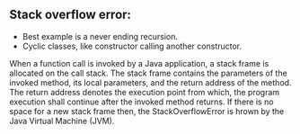 ## Stack overflow error: 
  - Best example is a never ending recursion.
  - Cyclic classes, like constructor calling another constructor.
  
   When a function call is invoked by a Java application, a stack frame is allocated on the call stack. 
   The stack frame contains the parameters of the invoked method, its local parameters, and the return address 
   of the method. The return address denotes the execution point from which, the program execution shall continue 
   after the invoked method returns. If there is no space for a new stack frame then, the StackOverflowError is 
   hrown by the Java Virtual Machine (JVM).
